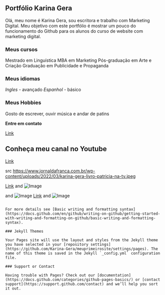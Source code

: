 ## Portfólio Karina Gera

Olá, meu nome é Karina Gera, sou escritora e trabalho com Marketing Digital. Meu objetivo com este portfólio é mostrar um pouco do funcionamento do Github para os alunos do curso de website com marketing digital.

### Meus cursos 
Mestrado em Linguística
MBA em Marketing
Pós-graduação em Arte e Criação
Graduação em Publicidade e Propaganda

### Meus idiomas
_Ingles_ - avançado
_Espanhol_ - básico

### Meus Hobbies
Gosto de escrever, ouvir música e andar de patins 

**Entre em contato**


[Link](https://i.ytimg.com/vi/KQFpE-MWP0c/maxresdefault.jpg)

## Conheça meu canal no Youtube
[Link](https://www.youtube.com/artilokinha)


src https://www.jornaldafranca.com.br/wp-content/uploads/2022/03/karina-gera-livro-patricia-na-tv.jpeg

[Link](url) and ![Image](src)



and ![Image](src)
[Link](url) and ![Image](src)
```

For more details see [Basic writing and formatting syntax](https://docs.github.com/en/github/writing-on-github/getting-started-with-writing-and-formatting-on-github/basic-writing-and-formatting-syntax).

### Jekyll Themes

Your Pages site will use the layout and styles from the Jekyll theme you have selected in your [repository settings](https://github.com/Karina-Gera/meuprimeirosite/settings/pages). The name of this theme is saved in the Jekyll `_config.yml` configuration file.

### Support or Contact

Having trouble with Pages? Check out our [documentation](https://docs.github.com/categories/github-pages-basics/) or [contact support](https://support.github.com/contact) and we’ll help you sort it out.
